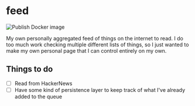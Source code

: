 # feed

![Publish Docker image](https://github.com/abatilo/feed/workflows/Publish%20Docker%20image/badge.svg)

My own personally aggregated feed of things on the internet to read. I do too
much work checking multiple different lists of things, so I just wanted to make
my own personal page that I can control entirely on my own.

## Things to do

- [ ] Read from HackerNews
- [ ] Have some kind of persistence layer to keep track of what I've already added to the queue
